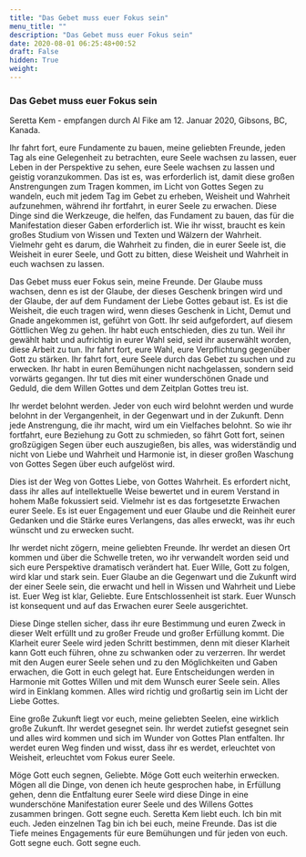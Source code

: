 ```yaml
---
title: "Das Gebet muss euer Fokus sein"
menu_title: ""
description: "Das Gebet muss euer Fokus sein"
date: 2020-08-01 06:25:48+00:52
draft: False
hidden: True
weight:
---
```

### Das Gebet muss euer Fokus sein

Seretta Kem - empfangen durch Al Fike am 12. Januar 2020, Gibsons, BC, Kanada.

Ihr fahrt fort, eure Fundamente zu bauen, meine geliebten Freunde, jeden Tag als eine Gelegenheit zu betrachten, eure Seele wachsen zu lassen, euer Leben in der Perspektive zu sehen, eure Seele wachsen zu lassen und geistig voranzukommen. Das ist es, was erforderlich ist, damit diese großen Anstrengungen zum Tragen kommen, im Licht von Gottes Segen zu wandeln, euch mit jedem Tag im Gebet zu erheben, Weisheit und Wahrheit aufzunehmen, während ihr fortfahrt, in eurer Seele zu erwachen. Diese Dinge sind die Werkzeuge, die helfen, das Fundament zu bauen, das für die Manifestation dieser Gaben erforderlich ist. Wie ihr wisst, braucht es kein großes Studium von Wissen und Texten und Wälzern der Wahrheit. Vielmehr geht es darum, die Wahrheit zu finden, die in eurer Seele ist, die Weisheit in eurer Seele, und Gott zu bitten, diese Weisheit und Wahrheit in euch wachsen zu lassen.

Das Gebet muss euer Fokus sein, meine Freunde. Der Glaube muss wachsen, denn es ist der Glaube, der dieses Geschenk bringen wird und der Glaube, der auf dem Fundament der Liebe Gottes gebaut ist. Es ist die Weisheit, die euch tragen wird, wenn dieses Geschenk in Licht, Demut und Gnade angekommen ist, geführt von Gott. Ihr seid aufgefordert, auf diesem Göttlichen Weg zu gehen. Ihr habt euch entschieden, dies zu tun. Weil ihr gewählt habt und aufrichtig in eurer Wahl seid, seid ihr auserwählt worden, diese Arbeit zu tun. Ihr fahrt fort, eure Wahl, eure Verpflichtung gegenüber Gott zu stärken. Ihr fahrt fort, eure Seele durch das Gebet zu suchen und zu erwecken. Ihr habt in euren Bemühungen nicht nachgelassen, sondern seid vorwärts gegangen. Ihr tut dies mit einer wunderschönen Gnade und Geduld, die dem Willen Gottes und dem Zeitplan Gottes treu ist.

Ihr werdet belohnt werden. Jeder von euch wird belohnt werden und wurde belohnt in der Vergangenheit, in der Gegenwart und in der Zukunft. Denn jede Anstrengung, die ihr macht, wird um ein Vielfaches belohnt. So wie ihr fortfahrt, eure Beziehung zu Gott zu schmieden, so fährt Gott fort, seinen großzügigen Segen über euch auszugießen, bis alles, was widerständig und nicht von Liebe und Wahrheit und Harmonie ist, in dieser großen Waschung von Gottes Segen über euch aufgelöst wird.

Dies ist der Weg von Gottes Liebe, von Gottes Wahrheit. Es erfordert nicht, dass ihr alles auf intellektuelle Weise bewertet und in eurem Verstand in hohem Maße fokussiert seid. Vielmehr ist es das fortgesetzte Erwachen eurer Seele. Es ist euer Engagement und euer Glaube und die Reinheit eurer Gedanken und die Stärke eures Verlangens, das alles erweckt, was ihr euch wünscht und zu erwecken sucht.

Ihr werdet nicht zögern, meine geliebten Freunde. Ihr werdet an diesen Ort kommen und über die Schwelle treten, wo ihr verwandelt worden seid und sich eure Perspektive dramatisch verändert hat. Euer Wille, Gott zu folgen, wird klar und stark sein. Euer Glaube an die Gegenwart und die Zukunft wird der einer Seele sein, die erwacht und hell in Wissen und Wahrheit und Liebe ist. Euer Weg ist klar, Geliebte. Eure Entschlossenheit ist stark. Euer Wunsch ist konsequent und auf das Erwachen eurer Seele ausgerichtet.

Diese Dinge stellen sicher, dass ihr eure Bestimmung und euren Zweck in dieser Welt erfüllt und zu großer Freude und großer Erfüllung kommt. Die Klarheit eurer Seele wird jeden Schritt bestimmen, denn mit dieser Klarheit kann Gott euch führen, ohne zu schwanken oder zu verzerren. Ihr werdet mit den Augen eurer Seele sehen und zu den Möglichkeiten und Gaben erwachen, die Gott in euch gelegt hat. Eure Entscheidungen werden in Harmonie mit Gottes Willen und mit dem Wunsch eurer Seele sein. Alles wird in Einklang kommen. Alles wird richtig und großartig sein im Licht der Liebe Gottes.

Eine große Zukunft liegt vor euch, meine geliebten Seelen, eine wirklich große Zukunft. Ihr werdet gesegnet sein. Ihr werdet zutiefst gesegnet sein und alles wird kommen und sich im Wunder von Gottes Plan entfalten. Ihr werdet euren Weg finden und wisst, dass ihr es werdet, erleuchtet von Weisheit, erleuchtet vom Fokus eurer Seele.

Möge Gott euch segnen, Geliebte. Möge Gott euch weiterhin erwecken. Mögen all die Dinge, von denen ich heute gesprochen habe, in Erfüllung gehen, denn die Entfaltung eurer Seele wird diese Dinge in eine wunderschöne Manifestation eurer Seele und des Willens Gottes zusammen bringen. Gott segne euch. Seretta Kem liebt euch. Ich bin mit euch. Jeden einzelnen Tag bin ich bei euch, meine Freunde. Das ist die Tiefe meines Engagements für eure Bemühungen und für jeden von euch. Gott segne euch. Gott segne euch.
